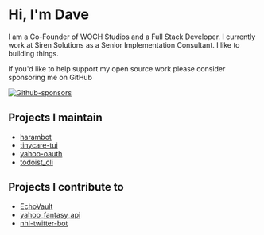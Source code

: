 # Hi, I'm Dave
I am a Co-Founder of WOCH Studios and a Full Stack Developer. I currently work at Siren Solutions as a Senior Implementation Consultant. I like to building things. 

If you'd like to help support my open source work please consider sponsoring me on GitHub

[![Github-sponsors](https://img.shields.io/badge/sponsor-30363D?style=for-the-badge&logo=GitHub-Sponsors&logoColor=#EA4AAA)](https://github.com/sponsors/DMcP89)


## Projects I maintain
* [harambot](https://github.com/DMcP89/harambot)
* [tinycare-tui](https://github.com/DMcP89/tinycare-tui)
* [yahoo-oauth](https://github.com/josuebrunel/yahoo-oauth)
* [todoist_cli](https://github.com/DMcP89/todoist_cli)

## Projects I contribute to
* [EchoVault](https://github.com/EchoVault/EchoVault)
* [yahoo_fantasy_api](https://github.com/spilchen/yahoo_fantasy_api)
* [nhl-twitter-bot](https://github.com/mattdonders/nhl-twitter-bot)

